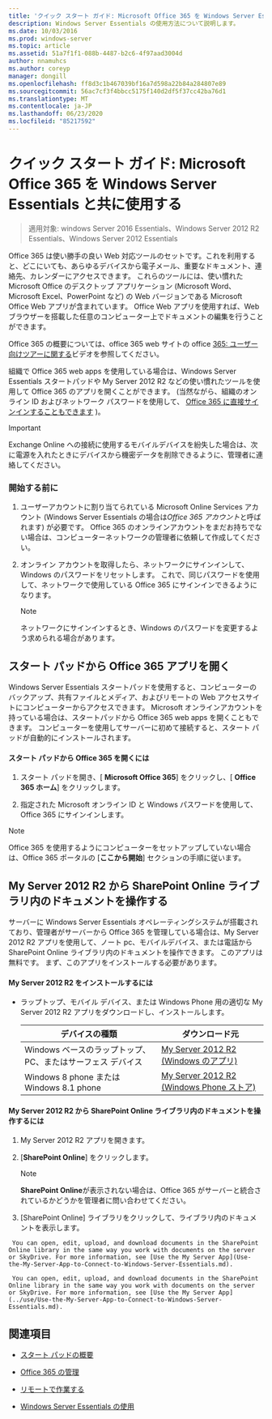 ```yaml
---
title: 'クイック スタート ガイド: Microsoft Office 365 を Windows Server Essentials と共に使用する'
description: Windows Server Essentials の使用方法について説明します。
ms.date: 10/03/2016
ms.prod: windows-server
ms.topic: article
ms.assetid: 51a7f1f1-088b-4487-b2c6-4f97aad3004d
author: nnamuhcs
ms.author: coreyp
manager: dongill
ms.openlocfilehash: ff8d3c1b467039bf16a7d598a22b84a284807e89
ms.sourcegitcommit: 56ac7cf3f4bbcc5175f140d2df5f37cc42ba76d1
ms.translationtype: MT
ms.contentlocale: ja-JP
ms.lasthandoff: 06/23/2020
ms.locfileid: "85217592"
---
```

# <a name="quick-start-guide-to-using-microsoft-office-365-with-windows-server-essentials"></a>クイック スタート ガイド: Microsoft Office 365 を Windows Server Essentials と共に使用する

>適用対象: windows Server 2016 Essentials、Windows Server 2012 R2 Essentials、Windows Server 2012 Essentials

 Office 365 は使い勝手の良い Web 対応ツールのセットです。これを利用すると、どこにいても、あらゆるデバイスから電子メール、重要なドキュメント、連絡先、カレンダーにアクセスできます。 これらのツールには、使い慣れた Microsoft Office のデスクトップ アプリケーション (Microsoft Word、Microsoft Excel、PowerPoint など) の Web バージョンである Microsoft Office Web アプリが含まれています。 Office Web アプリを使用すれば、Web ブラウザーを搭載した任意のコンピューター上でドキュメントの編集を行うことができます。  

 Office 365 の概要については、office 365 web サイトの office [365: ユーザー向けツアーに関する](https://onlinehelp.microsoft.com/office365-smallbusinesses/hh534379.aspx)ビデオを参照してください。  

 組織で Office 365 web apps を使用している場合は、Windows Server Essentials スタートパッドや My Server 2012 R2 などの使い慣れたツールを使用して Office 365 のアプリを開くことができます。 (当然ながら、組織のオンライン ID およびネットワーク パスワードを使用して、 [Office 365 に直接サインインすることもできます](https://login.microsoftonline.com/login.srf?wa=wsignin1.0&rpsnv=2&ct=1384059583&rver=6.1.6206.0&wp=MBI_KEY&wreply=https:%2F%2Fwww.outlook.com%2Fowa%2F&id=260563&whr=students.tamuk.edu&CBCXT=out) )。  

> [!IMPORTANT]
>  Exchange Online への接続に使用するモバイルデバイスを紛失した場合は、次に電源を入れたときにデバイスから機密データを削除できるように、管理者に連絡してください。  

### <a name="before-you-begin"></a>開始する前に  

1.  ユーザーアカウントに割り当てられている Microsoft Online Services アカウント (Windows Server Essentials の場合は*Office 365 アカウント*と呼ばれます) が必要です。 Office 365 のオンラインアカウントをまだお持ちでない場合は、コンピューターネットワークの管理者に依頼して作成してください。  

2.  オンライン アカウントを取得したら、ネットワークにサインインして、Windows のパスワードをリセットします。 これで、同じパスワードを使用して、ネットワークで使用している Office 365 にサインインできるようになります。  

    > [!NOTE]
    >  ネットワークにサインインするとき、Windows のパスワードを変更するよう求められる場合があります。  

## <a name="open-office-365-apps-from-the-launchpad"></a>スタート パッドから Office 365 アプリを開く  
 Windows Server Essentials スタートパッドを使用すると、コンピューターのバックアップ、共有ファイルとメディア、およびリモートの Web アクセスサイトにコンピューターからアクセスできます。 Microsoft オンラインアカウントを持っている場合は、スタートパッドから Office 365 web apps を開くこともできます。 コンピューターを使用してサーバーに初めて接続すると、スタート パッドが自動的にインストールされます。  

#### <a name="to-open-office-365-from-the-launchpad"></a>スタート パッドから Office 365 を開くには  

1.  スタート パッドを開き、[ **Microsoft Office 365**] をクリックし、[ **Office 365 ホーム**] をクリックします。  

2.  指定された Microsoft オンライン ID と Windows パスワードを使用して、Office 365 にサインインします。  

> [!NOTE]
>  Office 365 を使用するようにコンピューターをセットアップしていない場合は、Office 365 ポータルの [**ここから開始**] セクションの手順に従います。  

## <a name="work-with-documents-in-your-sharepoint-online-libraries-from-my-server-2012-r2"></a>My Server 2012 R2 から SharePoint Online ライブラリ内のドキュメントを操作する  
 サーバーに Windows Server Essentials オペレーティングシステムが搭載されており、管理者がサーバーから Office 365 を管理している場合は、My Server 2012 R2 アプリを使用して、ノート pc、モバイルデバイス、または電話から SharePoint Online ライブラリ内のドキュメントを操作できます。 このアプリは無料です。 まず、このアプリをインストールする必要があります。  

#### <a name="to-install-my-server-2012-r2"></a>My Server 2012 R2 をインストールするには  

-   ラップトップ、モバイル デバイス、または Windows Phone 用の適切な My Server 2012 R2 アプリをダウンロードし、インストールします。  

    |デバイスの種類|ダウンロード元|  
    |-----------------|-------------------|  
    |Windows ベースのラップトップ、PC、またはサーフェス デバイス|[My Server 2012 R2 (Windows のアプリ)](https://apps.microsoft.com/windows/app/my-server-2012-r2/67e86695-bda3-4f32-96c4-2e20e56f1cf3)|  
    | Windows 8 phone または Windows 8.1 phone|[My Server 2012 R2 (Windows Phone ストア)](http://www.windowsphone.com/store/app/my-server-2012-r2/44f596b5-0477-4096-b96e-ddd6ef64ad6b)|  

#### <a name="to-work-with-documents-in-sharepoint-online-libraries-from-my-server-2012-r2"></a>My Server 2012 R2 から SharePoint Online ライブラリ内のドキュメントを操作するには  

1.  My Server 2012 R2 アプリを開きます。  

2.  [**SharePoint Online**] をクリックします。  

    > [!NOTE]
    >  **SharePoint Online**が表示されない場合は、Office 365 がサーバーと統合されているかどうかを管理者に問い合わせてください。  

3.  [SharePoint Online] ライブラリをクリックして、ライブラリ内のドキュメントを表示します。  


~~~
 You can open, edit, upload, and download documents in the SharePoint Online library in the same way you work with documents on the server or SkyDrive. For more information, see [Use the My Server App](Use-the-My-Server-App-to-Connect-to-Windows-Server-Essentials.md).  

 You can open, edit, upload, and download documents in the SharePoint Online library in the same way you work with documents on the server or SkyDrive. For more information, see [Use the My Server App](../use/Use-the-My-Server-App-to-Connect-to-Windows-Server-Essentials.md).  
~~~


## <a name="see-also"></a>関連項目  

-   [スタート パッドの概要](../manage/Overview-of-the-Launchpad-in-Windows-Server-Essentials.md)  

-   [Office 365 の管理](../manage/Manage-Office-365-in-Windows-Server-Essentials.md)  

-   [リモートで作業する](Work-Remotely-in-Windows-Server-Essentials.md)  

-   [Windows Server Essentials の使用](Use-Windows-Server-Essentials.md)

